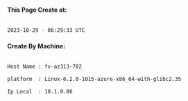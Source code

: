 
   
#### This Page Create at:

```bash

2023-10-29 - 06:29:33 UTC

```

#### Create By Machine:

```bash

Host Name : fv-az313-782

platform  : Linux-6.2.0-1015-azure-x86_64-with-glibc2.35

Ip Local  : 10.1.0.86

```

